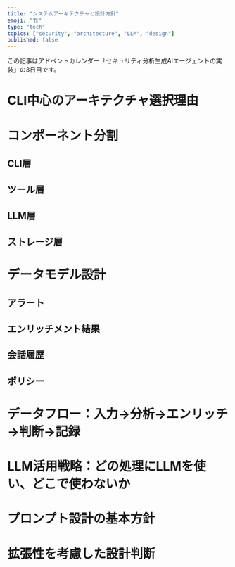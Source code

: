 ```yaml
---
title: "システムアーキテクチャと設計方針"
emoji: "🏗️"
type: "tech"
topics: ["security", "architecture", "LLM", "design"]
published: false
---
```


この記事はアドベントカレンダー「セキュリティ分析生成AIエージェントの実装」の3日目です。

# CLI中心のアーキテクチャ選択理由

# コンポーネント分割

## CLI層

## ツール層

## LLM層

## ストレージ層

# データモデル設計

## アラート

## エンリッチメント結果

## 会話履歴

## ポリシー

# データフロー：入力→分析→エンリッチ→判断→記録

# LLM活用戦略：どの処理にLLMを使い、どこで使わないか

# プロンプト設計の基本方針

# 拡張性を考慮した設計判断
